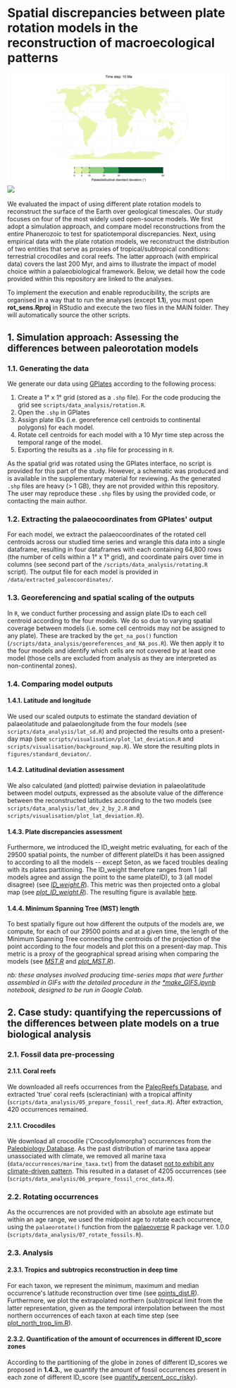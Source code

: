 # Spatial discrepancies between plate rotation models in the reconstruction of macroecological patterns

![](figures/standard_deviation/time_series.gif)
![](figures/MST/time_series.gif)

We evaluated the impact of using different plate rotation models to reconstruct the surface of the Earth over geological timescales. Our study focuses on four of the most widely used open-source models. We first adopt a simulation approach, and compare model reconstructions from the entire Phanerozoic to test for spatiotemporal discrepancies. Next, using empirical data with the plate rotation models, we reconstruct the distribution of two entities that serve as proxies of tropical/subtropical conditions: terrestrial crocodiles and coral reefs. The latter approach (with empirical data) covers the last 200 Myr, and aims to illustrate the impact of model choice within a palaeobiological framework. Below, we detail how the code provided within this repository are linked to the analyses.

To implement the execution and enable reproducibility, the scripts are organised in a way that to run the analyses (except **1.1**), you must open **rot_sens.Rproj** in RStudio and execute the two files in the MAIN folder. They will automatically source the other scripts.

## 1. Simulation approach: Assessing the differences between paleorotation models

### 1.1. Generating the data

We generate our data using [GPlates](https://www.gplates.org) according to the following process:

1. Create a 1&deg; x 1&deg; grid (stored as a `.shp` file). For the code producing the grid see `scripts/data_analysis/rotation.R`.
1. Open the `.shp` in GPlates
1. Assign plate IDs (i.e. georeference cell centroids to continental polygons) for each model.
1. Rotate cell centroids for each model with a 10 Myr time step across the temporal range of the model.
1. Exporting the results as a `.shp` file for processing in `R`.

As the spatial grid was rotated using the GPlates interface, no script is provided for this part of the study. However, a schematic was produced and is available in the supplementary material for reviewing. As the generated `.shp` files are heavy (> 1 GB), they are not provided within this repository. The user may reproduce these `.shp` files by using the provided code, or contacting the main author.

### 1.2. Extracting the palaeocoordinates from GPlates' output

For each model, we extract the palaeocoordinates of the rotated cell centroids across our studied time series and wrangle this data into a single dataframe, resulting in four dataframes with each containing 64,800 rows (the number of cells within a 1&deg; x 1&deg; grid), and coordinate pairs over time in columns (see second part of the `/scripts/data_analysis/rotating.R` script).
The output file for each model is provided in `/data/extracted_paleocoordinates/`.

### 1.3. Georeferencing and spatial scaling of the outputs

In `R`, we conduct further processing and assign plate IDs to each cell centroid according to the four models. We do so due to varying spatial coverage between models (i.e. some cell centroids may not be assigned to any plate). These are tracked by the `get_na_pos()` function (`/scripts/data_analysis/georeferences_and_NA_pos.R`). We then apply it to the four models and identify which cells are not covered by at least one model (those cells are excluded from analysis as they are interpreted as non-continental zones).

### 1.4. Comparing model outputs

#### 1.4.1. Latitude and longitude

We used our scaled outputs to estimate the standard deviation of palaeolatitude and palaeolongitude from the four models (see `scripts/data_analysis/lat_sd.R`) and projected the results onto a present-day map (see `scripts/visualisation/plot_lat_deviation.R` and `scripts/visualisation/background_map.R`). We store the resulting plots in `figures/standard_deviaton/`.

#### 1.4.2. Latitudinal deviation assessment

We also calculated (and plotted) pairwise deviation in palaeolatitude between model outputs, expressed as the absolute value of the difference between the reconstructed latitudes according to the two models (see `scripts/data_analysis/lat_dev_2_by_2.R` and `scripts/visualisation/plot_lat_deviation.R`).

#### 1.4.3. Plate discrepancies assessment

Furthermore, we introduced the ID_weight metric evaluating, for each of the 29500 spatial points, the number of different plateIDs it has been assigned to according to all the models -- except Seton, as we faced troubles dealing with its plates partitioning. The ID_weight therefore ranges from 1 (all models agree and assign the point to the same plateID), to 3 (all model disagree) (see [*ID_weight.R*](https://github.com/Buffan3369/rotation_sensitivity/blob/main/scripts/data_analysis/ID_weight.R)). This metric was then projected onto a global map (see [*plot_ID_weight.R*](https://github.com/Buffan3369/rotation_sensitivity/blob/main/scripts/visualisation/plot_ID_weight.R)).
The resulting figure is available [here](https://github.com/Buffan3369/rotation_sensitivity/blob/main/figures/PlateID_discrepancies.png).

#### 1.4.4. Minimum Spanning Tree (MST) length

To best spatially figure out how different the outputs of the models are, we compute, for each of our 29500 points and at a given time, the length of the Minimum Spanning Tree connecting the centroids of the projection of the point according to the four models and plot this on a present-day map. This metric is a proxy of the geographical spread arising when comparing the models (see [*MST.R*](https://github.com/Buffan3369/rotation_sensitivity/blob/main/scripts/data_analysis/MST.R) and [*plot_MST.R*](https://github.com/Buffan3369/rotation_sensitivity/blob/main/scripts/visualisation/plot_MST.R)).


*nb: these analyses involved producing time-series maps that were further assembled in GIFs with the detailed procedure in the [*make_GIFS.ipynb](https://github.com/Buffan3369/rotation_sensitivity/blob/main/scripts/make_GIFs.ipynb) notebook, designed to be run in Google Colab.*


## 2. Case study: quantifying the repercussions of the differences between plate models on a true biological analysis

### 2.1. Fossil data pre-processing
#### 2.1.1. Coral reefs

We downloaded all reefs occurrences from the [PaleoReefs Database](https://www.paleo-reefs.pal.uni-erlangen.de/), and extracted 'true' coral reefs (scleractinian) with a tropical affinity  (`scripts/data_analysis/05_prepare_fossil_reef_data.R`). After extraction, 420 occurrences remained.

#### 2.1.1. Crocodiles

We download all crocodile ('Crocodylomorpha') occurrences from the [Paleobiology Database](https://paleobiodb.org/#/). As the past distribution of marine taxa appear unassociated with climate, we removed all marine taxa (`data/occurrences/marine_taxa.txt`) from the dataset [not to exhibit any climate-driven pattern](https://www.nature.com/articles/ncomms9438). This resulted in a dataset of 4205 occurrences (see (`scripts/data_analysis/06_prepare_fossil_croc_data.R`).

### 2.2. Rotating occurrences 

As the occurrences are not provided with an absolute age estimate but within an age range, we used the midpoint age to rotate each occurrence, using the `palaeorotate()` function from the [palaeoverse](https://cloud.r-project.org/web/packages/palaeoverse/index.html) R package ver. 1.0.0 (`scripts/data_analysis/07_rotate_fossils.R`).

### 2.3. Analysis
#### 2.3.1. Tropics and subtropics reconstruction in deep time

For each taxon, we represent the minimum, maximum and median occurrence's latitude reconstruction over time (see [points_dist.R](https://github.com/Buffan3369/rotation_sensitivity/blob/main/scripts/visualisation/points_dist.R)). Furthermore, we plot the extrapolated northern (sub)tropical limit from the latter representation, given as the temporal interpolation between the most northern occurrences of each taxon at each time step (see [plot_north_trop_lim.R](https://github.com/Buffan3369/rotation_sensitivity/blob/main/scripts/visualisation/plot_north_trop_lim.R)).

#### 2.3.2. Quantification of the amount of occurrences in different ID_score zones

According to the partitioning of the globe in zones of different ID_scores we proposed in **1.4.3.**, we quantify the amount of fossil occurrences present in each zone of different ID_score (see [quantify_percent_occ_risky](https://github.com/Buffan3369/rotation_sensitivity/blob/main/scripts/data_analysis/quantify_percent_occ_risky.R)).

